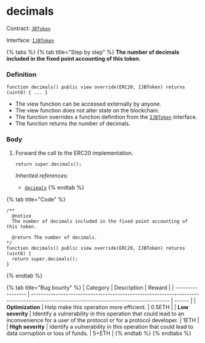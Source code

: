 # decimals

Contract: [`JBToken`](../)​‌

Interface: [`IJBToken`](../../../interfaces/ijbtoken.md)

{% tabs %}
{% tab title="Step by step" %}
**The number of decimals included in the fixed point accounting of this token.**

### Definition

```solidity
function decimals() public view override(ERC20, IJBToken) returns (uint8) { ... }
```

* The view function can be accessed externally by anyone.
* The view function does not alter state on the blockchain.
* The function overrides a function definition from the [`IJBToken`](../../../interfaces/ijbtoken.md) interface.
* The function returns the number of decimals.

### Body

1.  Forward the call to the ERC20 implementation.

    ```solidity
    return super.decimals();
    ```

    _Inherited references:_

    * [`decimals`](https://docs.openzeppelin.com/contracts/2.x/api/token/erc20#ERC20Detailed-decimals--)
{% endtab %}

{% tab title="Code" %}
```solidity
/** 
  @notice
  The number of decimals included in the fixed point accounting of this token.

  @return The number of decimals.
*/
function decimals() public view override(ERC20, IJBToken) returns (uint8) {
  return super.decimals();
}
```
{% endtab %}

{% tab title="Bug bounty" %}
| Category          | Description                                                                                                                            | Reward |
| ----------------- | -------------------------------------------------------------------------------------------------------------------------------------- | ------ |
| **Optimization**  | Help make this operation more efficient.                                                                                               | 0.5ETH |
| **Low severity**  | Identify a vulnerability in this operation that could lead to an inconvenience for a user of the protocol or for a protocol developer. | 1ETH   |
| **High severity** | Identify a vulnerability in this operation that could lead to data corruption or loss of funds.                                        | 5+ETH  |
{% endtab %}
{% endtabs %}
